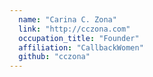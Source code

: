 ```yaml
---
  name: "Carina C. Zona"
  link: "http://cczona.com"
  occupation_title: "Founder"
  affiliation: "CallbackWomen"
  github: "cczona"
---
```

